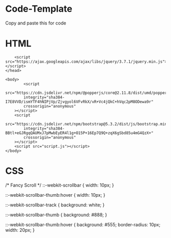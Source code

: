# Code-Template
Copy and paste this for code

# HTML

<!doctype html>
<html lang="en">
    <head>
        <title>A.A. Birthday</title>
        <!--FAVICON-->
        <link 
            rel="icon" 
            type="image/x-icon" 
            href="imgs/cakeclip.png"
        />
        <!-- Required meta tags -->
        <meta 
            charset="utf-8"
        />
        <meta
            name="viewport"
            content="width=device-width, initial-scale=1, shrink-to-fit=no"
        />
        <!-- Bootstrap CSS v5.2.1 -->
        <link
            href="https://cdn.jsdelivr.net/npm/bootstrap@5.3.2/dist/css/bootstrap.min.css"
            rel="stylesheet"
            integrity="sha384-T3c6CoIi6uLrA9TneNEoa7RxnatzjcDSCmG1MXxSR1GAsXEV/Dwwykc2MPK8M2HN"
            crossorigin="anonymous"
        />
        <link 
            rel="stylesheet" 
            href="style.css"
        />

        <script src="https://ajax.googleapis.com/ajax/libs/jquery/3.7.1/jquery.min.js"></script>
    </head>

    <body>
            <script
            src="https://cdn.jsdelivr.net/npm/@popperjs/core@2.11.8/dist/umd/popper.min.js"
            integrity="sha384-I7E8VVD/ismYTF4hNIPjVp/Zjvgyol6VFvRkX/vR+Vc4jQkC+hVqc2pM8ODewa9r"
            crossorigin="anonymous"
        ></script>
        <script
            src="https://cdn.jsdelivr.net/npm/bootstrap@5.3.2/dist/js/bootstrap.min.js"
            integrity="sha384-BBtl+eGJRgqQAUMxJ7pMwbEyER4l1g+O15P+16Ep7Q9Q+zqX6gSbd85u4mG4QzX+"
            crossorigin="anonymous"
        ></script>
        <script src="script.js"></script>
    </body>
</html>

# CSS

/* Fancy Scroll */
::-webkit-scrollbar {
  width: 10px;
  }
  
::-webkit-scrollbar-thumb:hover {
  width: 10px;
  }
  
::-webkit-scrollbar-track {
  background: white;
  }
  
::-webkit-scrollbar-thumb {
  background: #888;
  }
  
::-webkit-scrollbar-thumb:hover {
  background: #555;
  border-radius: 10px;
  width: 20px;
  }
